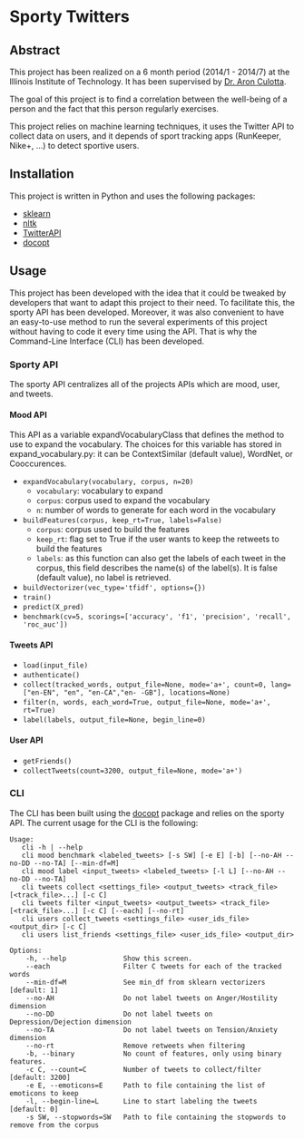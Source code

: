 # Sporty Twitters

## Abstract

This project has been realized on a 6 month period (2014/1 - 2014/7) at the Illinois Institute of Technology. It has been supervised by [Dr. Aron Culotta](http://cs.iit.edu/~culotta/).

The goal of this project is to find a correlation between the well-being of a person and the fact that this person regularly exercises.

This project relies on machine learning techniques, it uses the Twitter API to collect data on users, and it depends of sport tracking apps (RunKeeper, Nike+, ...) to detect sportive users.

## Installation

This project is written in Python and uses the following packages:

- [sklearn](http://scikit-learn.org/stable/)
- [nltk](http://www.nltk.org/)
- [TwitterAPI](https://github.com/geduldig/TwitterAPI)
- [docopt](http://docopt.org/)

<!-- TODO: setup.py -->

## Usage

This project has been developed with the idea that it could be tweaked by developers that want to adapt this project to their need. To facilitate this, the sporty API has been developed. Moreover, it was also convenient to have an easy-to-use method to run the several experiments of this project without having to code it every time using the API. That is why the Command-Line Interface (CLI) has been developed.

### Sporty API

The sporty API centralizes all of the projects APIs which are mood, user, and tweets.

#### Mood API

This API as a variable expandVocabularyClass that defines the method to use to expand the vocabulary. The choices for this variable has stored in expand_vocabulary.py: it can be ContextSimilar (default value), WordNet, or Cooccurences.

- `expandVocabulary(vocabulary, corpus, n=20)`
    - `vocabulary`: vocabulary to expand
    - `corpus`: corpus used to expand the vocabulary
    - `n`: number of words to generate for each word in the vocabulary
- `buildFeatures(corpus, keep_rt=True, labels=False)`
    - `corpus`: corpus used to build the features
    - `keep_rt`: flag set to True if the user wants to keep the retweets to build the features
    - `labels`: as this function can also get the labels of each tweet in the corpus, this field describes the name(s) of the label(s). It is false (default value), no label is retrieved.
- `buildVectorizer(vec_type='tfidf', options={})`
- `train()`
- `predict(X_pred)`
- `benchmark(cv=5, scorings=['accuracy', 'f1', 'precision', 'recall', 'roc_auc'])`

#### Tweets API

- `load(input_file)`
- `authenticate()`
- `collect(tracked_words, output_file=None, mode='a+', count=0, lang=["en-EN", "en", "en-CA","en- -GB"], locations=None)`
- `filter(n, words, each_word=True, output_file=None, mode='a+', rt=True)`
- `label(labels, output_file=None, begin_line=0)`

#### User API 

- `getFriends()`
- `collectTweets(count=3200, output_file=None, mode='a+')`

### CLI

The CLI has been built using the [docopt](http://docopt.org/) package and relies on the sporty API. The current usage for the CLI is the following:

    Usage: 
       cli -h | --help
       cli mood benchmark <labeled_tweets> [-s SW] [-e E] [-b] [--no-AH --no-DD --no-TA] [--min-df=M] 
       cli mood label <input_tweets> <labeled_tweets> [-l L] [--no-AH --no-DD --no-TA]
       cli tweets collect <settings_file> <output_tweets> <track_file> [<track_file>...] [-c C]
       cli tweets filter <input_tweets> <output_tweets> <track_file> [<track_file>...] [-c C] [--each] [--no-rt]
       cli users collect_tweets <settings_file> <user_ids_file> <output_dir> [-c C]
       cli users list_friends <settings_file> <user_ids_file> <output_dir>

    Options:
        -h, --help              Show this screen.
        --each                  Filter C tweets for each of the tracked words
        --min-df=M              See min_df from sklearn vectorizers [default: 1]
        --no-AH                 Do not label tweets on Anger/Hostility dimension
        --no-DD                 Do not label tweets on Depression/Dejection dimension
        --no-TA                 Do not label tweets on Tension/Anxiety dimension
        --no-rt                 Remove retweets when filtering
        -b, --binary            No count of features, only using binary features.
        -c C, --count=C         Number of tweets to collect/filter [default: 3200]
        -e E, --emoticons=E     Path to file containing the list of emoticons to keep
        -l, --begin-line=L      Line to start labeling the tweets [default: 0]
        -s SW, --stopwords=SW   Path to file containing the stopwords to remove from the corpus 